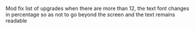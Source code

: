 Mod fix list of upgrades when there are more than 12, the text font changes in percentage so as not to go beyond the screen and the text remains readable
